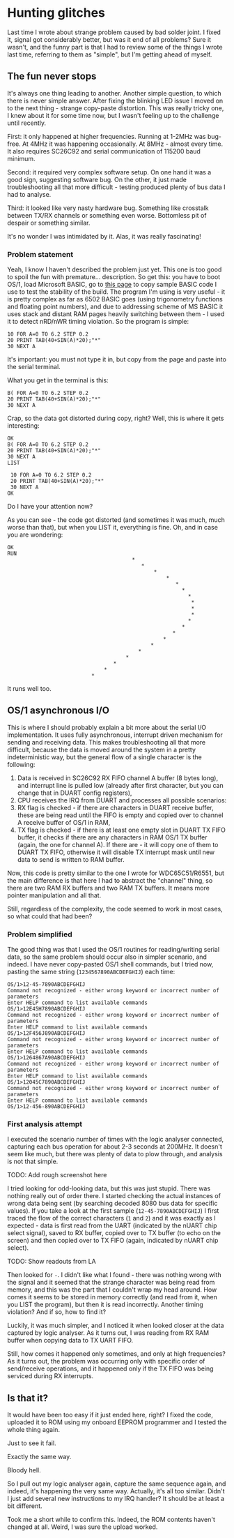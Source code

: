 # Hunting glitches

Last time I wrote about strange problem caused by bad solder joint. I fixed it, signal got considerably better, but was it end of all problems? Sure it wasn't, and the funny part is that I had to review some of the things I wrote last time, referring to them as "simple", but I'm getting ahead of myself.

## The fun never stops

It's always one thing leading to another. Another simple question, to which there is never simple answer. After fixing the blinking LED issue I moved on to the next thing - strange copy-paste distortion. This was really tricky one, I knew about it for some time now, but I wasn't feeling up to the challenge until recently. 

First: it only happened at higher frequencies. Running at 1-2MHz was bug-free. At 4MHz it was happening occasionally. At 8MHz - almost every time. It also requires SC26C92 and serial communication of 115200 baud minimum.

Second: it required very complex software setup. On one hand it was a good sign, suggesting software bug. On the other, it just made troubleshooting all that more difficult - testing produced plenty of bus data I had to analyse.

Third: it looked like very nasty hardware bug. Something like crosstalk between TX/RX channels or something even worse. Bottomless pit of despair or something similar.

It's no wonder I was intimidated by it. Alas, it was really fascinating!

### Problem statement

Yeah, I know I haven't described the problem just yet. This one is too good to spoil the fun with premature... description. So get this: you have to boot OS/1, load Microsoft BASIC, go to [this page](http://searle.x10host.com/6502/Simple6502.html) to copy sample BASIC code I use to test the stability of the build. The program I'm using is very useful - it is pretty complex as far as 6502 BASIC goes (using trigonometry functions and floating point numbers), and due to addressing scheme of MS BASIC it uses stack and distant RAM pages heavily switching between them - I used it to detect nRD/nWR timing violation. So the program is simple:

```basic
10 FOR A=0 TO 6.2 STEP 0.2
20 PRINT TAB(40+SIN(A)*20);"*"
30 NEXT A
```

It's important: you must not type it in, but copy from the page and paste into the serial terminal.

What you get in the terminal is this:

```
B( FOR A=0 TO 6.2 STEP 0.2
20 PRINT TAB(40+SIN(A)*20);"*"
30 NEXT A
```

Crap, so the data got distorted during copy, right? Well, this is where it gets interesting:

```
OK
B( FOR A=0 TO 6.2 STEP 0.2
20 PRINT TAB(40+SIN(A)*20);"*"
30 NEXT A
LIST

 10 FOR A=0 TO 6.2 STEP 0.2
 20 PRINT TAB(40+SIN(A)*20);"*"
 30 NEXT A
OK
```

Do I have your attention now?

As you can see - the code got distorted (and sometimes it was much, much worse than that), but when you LIST it, everything is fine. Oh, and in case you are wondering:

```
OK
RUN
                                        *
                                           *
                                               *
                                                   *
                                                      *
                                                        *
                                                          *
                                                           *
                                                           *
                                                           *
                                                          *
                                                        *
                                                     *
                                                  *
                                              *
                                          *
                                      *
                                  *
                               *
                           *
```

It runs well too.

## OS/1 asynchronous I/O

This is where I should probably explain a bit more about the serial I/O implementation. It uses fully asynchronous, interrupt driven mechanism for sending and receiving data. This makes troubleshooting all that more difficult, because the data is moved around the system in a pretty indeterministic way, but the general flow of a single character is the following:

1. Data is received in SC26C92 RX FIFO channel A buffer (8 bytes long), and interrupt line is pulled low (already after first character, but you can change that in DUART config registers),
2. CPU receives the IRQ from DUART and processes all possible scenarios:
3. RX flag is checked - if there are characters in DUART receive buffer, these are being read until the FIFO is empty and copied over to channel A receive buffer of OS/1 in RAM,
4. TX flag is checked - if there is at least one empty slot in DUART TX FIFO buffer, it checks if there are any characters in RAM OS/1 TX buffer (again, the one for channel A). If there are - it will copy one of them to DUART TX FIFO, otherwise it will disable TX interrupt mask until new data to send is written to RAM buffer.

Now, this code is pretty similar to the one I wrote for WDC65C51/R6551, but the main difference is that here I had to abstract the "channel" thing, so there are two RAM RX buffers and two RAM TX buffers. It means more pointer manipulation and all that.

Still, regardless of the complexity, the code seemed to work in most cases, so what could that had been?

### Problem simplified

The good thing was that I used the OS/1 routines for reading/writing serial data, so the same problem should occur also in simpler scenario, and indeed. I have never copy-pasted OS/1 shell commands, but I tried now, pasting the same string (`1234567890ABCDEFGHIJ`) each time:

```
OS/1>12-45-7890ABCDEFGHIJ
Command not recognized - either wrong keyword or incorrect number of parameters
Enter HELP command to list available commands
OS/1>12E45H7890ABCDEFGHIJ
Command not recognized - either wrong keyword or incorrect number of parameters
Enter HELP command to list available commands
OS/1>12F456J890ABCDEFGHIJ
Command not recognized - either wrong keyword or incorrect number of parameters
Enter HELP command to list available commands
OS/1>1264867A90ABCDEFGHIJ
Command not recognized - either wrong keyword or incorrect number of parameters
Enter HELP command to list available commands
OS/1>12045C7890ABCDEFGHIJ
Command not recognized - either wrong keyword or incorrect number of parameters
Enter HELP command to list available commands
OS/1>12-456-890ABCDEFGHIJ
```

### First analysis attempt

I executed the scenario number of times with the logic analyser connected, capturing each bus operation for about 2-3 seconds at 200MHz. It doesn't seem like much, but there was plenty of data to plow through, and analysis is not that simple.

TODO: Add rough screenshot here

I tried looking for odd-looking data, but this was just stupid. There was nothing really out of order there. I started checking the actual instances of wrong data being sent (by searching decoded 8080 bus data for specific values). If you take a look at the first sample (`12-45-7890ABCDEFGHIJ`)  I first traced the flow of the correct characters (`1` and `2`) and it was exactly as I expected - data is first read from the UART (indicated by the nUART chip select signal), saved to RX buffer, copied over to TX buffer (to echo on the screen) and then copied over to TX FIFO (again, indicated by nUART chip select).

TODO: Show readouts from LA

Then looked for `-`. I didn't like what I found - there was nothing wrong with the signal and it seemed that the strange character was being read from memory, and this was the part that I couldn't wrap my head around. How comes it seems to be stored in memory correctly (and read from it, when you LIST the program), but then it is read incorrectly. Another timing violation? And if so, how to find it?

Luckily, it was much simpler, and I noticed it when looked closer at the data captured by logic analyser. As it turns out, I was reading from RX RAM buffer when copying data to TX UART FIFO.

Still, how comes it happened only sometimes, and only at high frequencies? As it turns out, the problem was occurring only with specific order of send/receive operations, and it happened only if the TX FIFO was being serviced during RX interrupts.

## Is that it?

It would have been too easy if it just ended here, right? I fixed the code, uploaded it to ROM using my onboard EEPROM programmer and I tested the whole thing again.

Just to see it fail.

Exactly the same way.

Bloody hell.

So I pull out my logic analyser again, capture the same sequence again, and indeed, it's happening the very same way. Actually, it's all too similar. Didn't I just add several new instructions to my IRQ handler? It should be at least a bit different.

Took me a short while to confirm this. Indeed, the ROM contents haven't changed at all. Weird, I was sure the upload worked. 